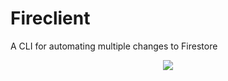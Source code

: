# Fireclient
A CLI for automating multiple changes to Firestore

<p align="center"><img src="https://i.ibb.co/4YPKTw6/fireclient.png" /></p>
